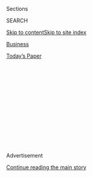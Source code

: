 <div id="app">

<div>

<div>

<div>

<div class="NYTAppHideMasthead css-1q2w90k e1suatyy0">

<div class="section css-ui9rw0 e1suatyy2">

<div class="css-eph4ug er09x8g0">

<div class="css-6n7j50">

</div>

<span class="css-1dv1kvn">Sections</span>

<div class="css-10488qs">

<span class="css-1dv1kvn">SEARCH</span>

</div>

[Skip to content](#site-content)[Skip to site
index](#site-index)

</div>

<div id="masthead-section-label" class="css-1wr3we4 eaxe0e00">

[Business](https://www.nytimes.com/section/business)

</div>

<div class="css-10698na e1huz5gh0">

</div>

</div>

<div id="masthead-bar-one" class="section hasLinks css-15hmgas e1csuq9d3">

<div class="css-uqyvli e1csuq9d0">

</div>

<div class="css-1uqjmks e1csuq9d1">

</div>

<div class="css-9e9ivx">

[](https://myaccount.nytimes.com/auth/login?response_type=cookie&client_id=vi)

</div>

<div class="css-1bvtpon e1csuq9d2">

[Today’s
Paper](https://www.nytimes.com/section/todayspaper)

</div>

</div>

</div>

</div>

<div data-aria-hidden="false">

<div id="site-content" data-role="main">

<div>

<div class="css-1aor85t" style="opacity:0.000000001;z-index:-1;visibility:hidden">

<div class="css-1hqnpie">

<div class="css-epjblv">

<span class="css-17xtcya">[Business](/section/business)</span><span class="css-x15j1o">|</span><span class="css-fwqvlz">Men’s
Wearhouse Owner Files for
Bankruptcy</span>

</div>

<div class="css-k008qs">

<div class="css-1iwv8en">

<span class="css-18z7m18"></span>

<div>

</div>

</div>

<span class="css-1n6z4y">https://nyti.ms/39RFTxK</span>

<div class="css-1705lsu">

<div class="css-4xjgmj">

<div class="css-4skfbu" data-role="toolbar" data-aria-label="Social Media Share buttons, Save button, and Comments Panel with current comment count" data-testid="share-tools">

  - 
  - 
  - 
  - 
    
    <div class="css-6n7j50">
    
    </div>

  - 

</div>

</div>

</div>

</div>

</div>

</div>

<div id="NYT_TOP_BANNER_REGION" class="css-13pd83m">

</div>

<div id="top-wrapper" class="css-1sy8kpn">

<div id="top-slug" class="css-l9onyx">

Advertisement

</div>

[Continue reading the main
story](#after-top)

<div class="ad top-wrapper" style="text-align:center;height:100%;display:block;min-height:250px">

<div id="top" class="place-ad" data-position="top" data-size-key="top">

</div>

</div>

<div id="after-top">

</div>

</div>

<div>

<div id="sponsor-wrapper" class="css-1hyfx7x">

<div id="sponsor-slug" class="css-19vbshk">

Supported by

</div>

[Continue reading the main
story](#after-sponsor)

<div id="sponsor" class="ad sponsor-wrapper" style="text-align:center;height:100%;display:block">

</div>

<div id="after-sponsor">

</div>

</div>

<div class="css-186x18t">

</div>

<div class="css-1vkm6nb ehdk2mb0">

# Men’s Wearhouse Owner Files for Bankruptcy

</div>

Tailored Brands, known for its clothing chains Men’s Wearhouse and JoS.
A. Bank, struggled as the pandemic shut stores and consumer demand for
office attire dropped.

<div class="css-79elbk" data-testid="photoviewer-wrapper">

<div class="css-z3e15g" data-testid="photoviewer-wrapper-hidden">

</div>

<div class="css-1a48zt4 ehw59r15" data-testid="photoviewer-children">

![<span class="css-16f3y1r e13ogyst0" data-aria-hidden="true">Men’s
Wearhouse acquired JoS. A. Bank in 2014, forming the parent organization
Tailored Brands and miring the company in
debt.</span><span class="css-cnj6d5 e1z0qqy90" itemprop="copyrightHolder"><span class="css-1ly73wi e1tej78p0">Credit...</span><span><span>Chang
W. Lee/The New York
Times</span></span></span>](https://static01.nyt.com/images/2020/06/23/business/00tailored-brands-HFO/merlin_80417494_48f6049a-c9db-44a5-a884-e972884eeed3-articleLarge.jpg?quality=75&auto=webp&disable=upscale)

</div>

</div>

<div class="css-18e8msd">

<div class="css-vp77d3 epjyd6m0">

<div class="css-1baulvz">

By <span class="css-1baulvz last-byline" itemprop="name">Gillian
Friedman</span>

</div>

</div>

  - 
    
    <div class="css-ld3wwf e16638kd2">
    
    Aug. 3,
    2020
    
    </div>

  - 
    
    <div class="css-4xjgmj">
    
    <div class="css-d8bdto" data-role="toolbar" data-aria-label="Social Media Share buttons, Save button, and Comments Panel with current comment count" data-testid="share-tools">
    
      - 
      - 
      - 
      - 
        
        <div class="css-6n7j50">
        
        </div>
    
      - 
    
    </div>
    
    </div>

</div>

</div>

<div class="section meteredContent css-1r7ky0e" name="articleBody" itemprop="articleBody">

<div class="css-1fanzo5 StoryBodyCompanionColumn">

<div class="css-53u6y8">

The owner of Men’s Wearhouse and JoS. A. Bank, which once dominated the
market for affordable men’s suits, filed for bankruptcy protection late
Sunday, as demand plummeted for its corporate clothing with the
coronavirus pandemic keeping America’s office workers at home.

The company, Tailored Brands, had about 1,400 stores and 18,000
employees. It had already
[announced](https://www.businesswire.com/news/home/20200721005319/en/Tailored-Brands-Announces-Plans-Reduce-Headcount-Close)
plans in July to eliminate 20 percent of its corporate jobs and close up
to 500 stores, and on Sunday said it planned to use the restructuring
process to slash its debt by at least $630 million.

“Our enduring commitment to help customers look and feel their best will
allow us to overcome the challenges of Covid-19,” Dinesh Lathi, chief
executive of Tailored Brands, said in a
[statement](https://www.tailoredstronger.com/wp-content/uploads/2020/08/TLRD-Infographic_08022020.pdf)
accompanying the filing in U.S. Bankruptcy Court for the Southern
District of Texas.

The apparel industry has been hit particularly hard by the pandemic,
prompting bankruptcy filings from retailers like the [Neiman Marcus
Group](https://www.nytimes.com/2020/05/07/business/neiman-marcus-bankruptcy.html),
[J.
Crew](https://www.nytimes.com/2020/05/03/business/j-crew-bankruptcy-coronavirus.html)and
[J.C.
Penney](https://www.nytimes.com/2020/05/15/business/jc-penney-bankruptcy-coronavirus.html).
[Lord &
Taylor](https://www.nytimes.com/2020/08/02/business/Lord-and-Taylor-Bankruptcy.html),
once a major presence in America’s department stores, and its owner, Le
Tote, filed for bankruptcy several hours before Tailored Brands on
Sunday. The owner of Ann Taylor and Lane Bryant, [Ascena
Retail](https://www.nytimes.com/2020/07/23/business/ascena-bankruptcy-ann-taylor-lane-bryant.html),
which just a few years ago was one of the country’s largest retailers
for affordable professional clothing for women, sought Chapter 11
protection on July 23.

</div>

</div>

<div class="css-1fanzo5 StoryBodyCompanionColumn">

<div class="css-53u6y8">

Many clothing stores shut their doors during the lockdowns, leading to
unpaid rents and staff furloughs. Brick-and-mortar retailers had already
been struggling to adapt to the rise of e-commerce and changing consumer
behavior.

With millions of Americans unemployed or working from home, and a pause
on proms and weddings, demand has plummeted for Tailored Brands’ core
product: men’s suits. The company
[reported](https://ir.tailoredbrands.com/press-releases/detail/1893/tailored-brands-inc-provides-business-update-reports)
that in the three months that ended on May 2, net sales fell 60.4
percent from a year earlier.

[Brooks
Brothers](https://www.nytimes.com/2020/07/08/business/brooks-brothers-chapter-11-bankruptcy.html),
a more upscale seller of suits and preppy clothes that has been in
business since 1818, also saw demand for its wares crater during the
pandemic. It filed for bankruptcy in early July.

Men’s Wearhouse was founded in 1973 by George Zimmer, who became known
for his catchy slogan in TV and radio commercials: “You’re going to like
the way you look. I guarantee it.” The business, catering to the common
man who wanted to look sharp for work without breaking the bank, took
off. Men’s Wearhouse had about 100 stores when it went public in 1992.

“They came out with an inexpensive option that allowed a guy to go in
and buy everything from one place, all at a certain quality and all at a
certain price point,” said Mark-Evan Blackman, assistant professor and
men's wear specialist at the Fashion Institute of Technology. “For many
years, they were considered by certain customers to be the only game in
town.”

</div>

</div>

<div class="css-1fanzo5 StoryBodyCompanionColumn">

<div class="css-53u6y8">

But the company’s troubles predate the pandemic. In 2013, the company
abruptly [fired Mr.
Zimmer](https://www.nytimes.com/2013/06/20/business/dumping-the-face-and-founder-of-mens-wearhouse.html),
the executive chairman, saying he had been unwilling to cede control to
the board and had pushed to sell the company to private investors
against shareholders’ interests. In response, Mr. Zimmer [released a
letter](https://blogs.wsj.com/corporate-intelligence/2013/06/26/an-open-letter-from-the-ousted-mens-wearhouse-boss/)expressing
his concerns that the company was heading in the wrong direction.

Mr. Zimmer, 71, said it was painful to see the company seek bankruptcy
protection after he had invested so much of his life building it. He
attributes the company’s downfall to decisions made after his
contentious exit.

“It’s a crying shame,” Mr. Zimmer said in an interview. “I spent 40
years creating a really neat company, and it only took seven years to
destroy it.”

In 2014, Men’s Wearhouse acquired the men's wear company JoS. A. Bank,
forming the parent organization Tailored Brands. The merger was meant to
unite the two retail companies and capture a bigger share of the market
of budget-conscious suit buyers and renters.

</div>

</div>

<div class="css-79elbk" data-testid="photoviewer-wrapper">

<div class="css-z3e15g" data-testid="photoviewer-wrapper-hidden">

</div>

<div class="css-1a48zt4 ehw59r15" data-testid="photoviewer-children">

![<span class="css-16f3y1r e13ogyst0" data-aria-hidden="true">“Fifteen
years ago, every guy had a suit in his closet,” said Mark-Evan Blackman,
men’s wear specialist at the Fashion Institute of Technology. “That’s no
longer the
case.”</span><span class="css-cnj6d5 e1z0qqy90" itemprop="copyrightHolder"><span class="css-1ly73wi e1tej78p0">Credit...</span><span>Justin
Sullivan/Getty
Images</span></span>](https://static01.nyt.com/images/2020/07/31/business/00virus-tailoredbrands-2/00virus-tailoredbrands-2-articleLarge.jpg?quality=75&auto=webp&disable=upscale)

</div>

</div>

<div class="css-1fanzo5 StoryBodyCompanionColumn">

<div class="css-53u6y8">

Instead of increasing sales, the merger mired Tailored Brands in debt.
On May 2, the company had long-term debt of $1.4 billion and $244.2
million of cash and cash equivalents.

“When you merge two poorly performing companies together and layer on a
lot of debt, it’s usually not a recipe for success, and it hasn’t been,”
said Ivan Feinseth, director of research for Tigress Financial Partners.

</div>

</div>

<div class="css-1fanzo5 StoryBodyCompanionColumn">

<div class="css-53u6y8">

The merger was ill conceived, Mr. Feinseth said, because the two
companies had fundamentally different business models and it was
difficult and expensive to consolidate their inventory and
brick-and-mortar locations into one seamless enterprise.

At the same time, Tailored Brands faced other pressures. It struggled to
compete with the rise of fast fashion and the dominance of online
retailers, while saddled with the extensive real estate and operating
costs of maintaining stores.

It was also hurt by the [relaxation of office dress
codes](https://www.nytimes.com/2016/05/26/fashion/office-fashion-uniforms.html),
inspired by tech start-up culture. The casual workwear trend had such
sweeping influence that Goldman Sachs, a leader in an industry known for
its formality, gave its employees the [green
light](https://www.nytimes.com/2019/03/06/business/dealbook/goldman-sachs-dress-code.html)
in 2019 to wear casual clothes.

“Fifteen years ago, every guy had a suit in his closet, whether he was a
plumber or a middle management administrator,” said Mr. Blackman of the
Fashion Institute of Technology. “That’s no longer the case. Tailored
garments have been hurting for a very long time.”

Tailored Brands, like most of the retailers that have filed for
bankruptcy during the pandemic, plans to stay in business and use the
Chapter 11 filing to cut down on debt and close stores. To sustain its
business, Tailored Brands will have to reinvent its business model and
significantly improve its online presence, said Anthony Campagna, global
director of fundamental research at ISS EVA, an analytics firm.

“There is a place in the market you can sell lower-tier men’s clothing,”
he said. “It’s just a matter of positioning it correctly.”

</div>

</div>

<div>

</div>

</div>

<div>

</div>

<div>

</div>

<div>

</div>

<div>

<div id="bottom-wrapper" class="css-1ede5it">

<div id="bottom-slug" class="css-l9onyx">

Advertisement

</div>

[Continue reading the main
story](#after-bottom)

<div id="bottom" class="ad bottom-wrapper" style="text-align:center;height:100%;display:block;min-height:90px">

</div>

<div id="after-bottom">

</div>

</div>

</div>

</div>

</div>

## Site Index

<div>

</div>

## Site Information Navigation

  - [© <span>2020</span> <span>The New York Times
    Company</span>](https://help.nytimes.com/hc/en-us/articles/115014792127-Copyright-notice)

<!-- end list -->

  - [NYTCo](https://www.nytco.com/)
  - [Contact
    Us](https://help.nytimes.com/hc/en-us/articles/115015385887-Contact-Us)
  - [Work with us](https://www.nytco.com/careers/)
  - [Advertise](https://nytmediakit.com/)
  - [T Brand Studio](http://www.tbrandstudio.com/)
  - [Your Ad
    Choices](https://www.nytimes.com/privacy/cookie-policy#how-do-i-manage-trackers)
  - [Privacy](https://www.nytimes.com/privacy)
  - [Terms of
    Service](https://help.nytimes.com/hc/en-us/articles/115014893428-Terms-of-service)
  - [Terms of
    Sale](https://help.nytimes.com/hc/en-us/articles/115014893968-Terms-of-sale)
  - [Site
    Map](https://spiderbites.nytimes.com)
  - [Help](https://help.nytimes.com/hc/en-us)
  - [Subscriptions](https://www.nytimes.com/subscription?campaignId=37WXW)

</div>

</div>

</div>

</div>
